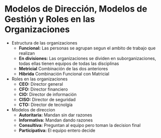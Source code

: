 # Modelos de Dirección, Modelos de Gestión y Roles en las Organizaciones

  * Estructura de las organizaciones
    * **Funcional:**
      Las personas se agrupan segun el ambito de trabajo que realizan
    * **En divisiones:**
      Las organizaciones se dividen en suborganizaciones, todas ellas tienen equipos de todas las disciplinas
    * **Metricial**
      Combinación de las dos anteriores
    * **Hibrida**
      Combinación Funcional con Matricial
  * Roles en las organizaciones
    * **CEO:** Director general
    * **CFO:** Director financiero
    * **CIO:** Director de información
    * **CISO:** Director de seguridad
    * **CTO:** Director de tecnolgía
  * Modelos de direccion 
    * **Autoritaria:** Mandan sin dar razones
    * **Informativa:** Mandan dando razones
    * **Consultiva:** Preguntan al equipo pero toman la decision final
    * **Participativa:** El equipo entero decide